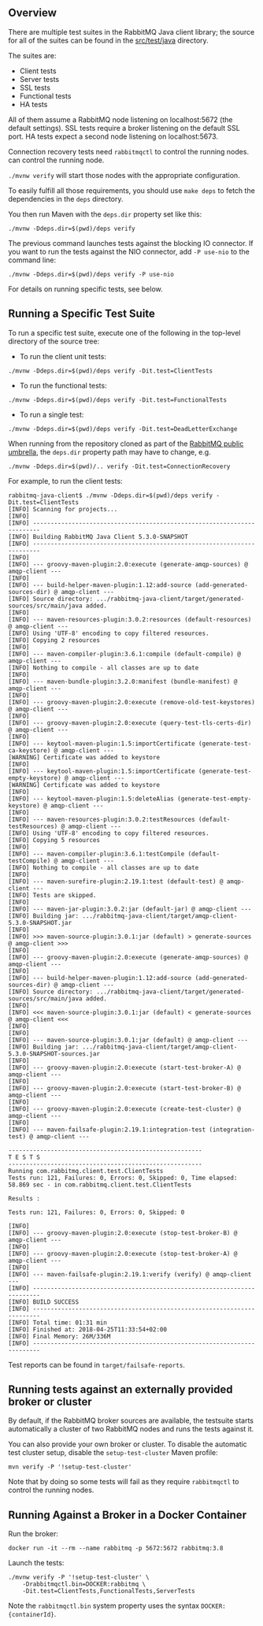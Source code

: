 ## Overview

There are multiple test suites in the RabbitMQ Java client library;
the source for all of the suites can be found in the [src/test/java](src/test/java)
directory.

The suites are:

  * Client tests
  * Server tests
  * SSL tests
  * Functional tests
  * HA tests

All of them assume a RabbitMQ node listening on localhost:5672
(the default settings). SSL tests require a broker listening on the default
SSL port. HA tests expect a second node listening on localhost:5673.

Connection recovery tests need `rabbitmqctl` to control the running nodes.
can control the running node.

`./mvnw verify` will start those nodes with the appropriate configuration.

To easily fulfill all those requirements, you should use `make deps` to
fetch the dependencies in the `deps` directory.

You then run Maven with the `deps.dir` property set like this:
```
./mvnw -Ddeps.dir=$(pwd)/deps verify
```

The previous command launches tests against the blocking IO connector. If you want
to run the tests against the NIO connector, add `-P use-nio` to the command line:

```
./mvnw -Ddeps.dir=$(pwd)/deps verify -P use-nio
```

For details on running specific tests, see below.


## Running a Specific Test Suite

To run a specific test suite, execute one of the following in the
top-level directory of the source tree:

* To run the client unit tests:

 ```
./mvnw -Ddeps.dir=$(pwd)/deps verify -Dit.test=ClientTests
```

* To run the functional tests:

 ```
./mvnw -Ddeps.dir=$(pwd)/deps verify -Dit.test=FunctionalTests
```

* To run a single test:

```
./mvnw -Ddeps.dir=$(pwd)/deps verify -Dit.test=DeadLetterExchange
```

When running from the repository cloned as part of the [RabbitMQ public umbrella](https://github.com/rabbitmq/rabbitmq-public-umbrella),
the `deps.dir` property path may have to change, e.g.

```
./mvnw -Ddeps.dir=$(pwd)/.. verify -Dit.test=ConnectionRecovery
```

For example, to run the client tests:

```
rabbitmq-java-client$ ./mvnw -Ddeps.dir=$(pwd)/deps verify -Dit.test=ClientTests
[INFO] Scanning for projects...
[INFO]
[INFO] ------------------------------------------------------------------------
[INFO] Building RabbitMQ Java Client 5.3.0-SNAPSHOT
[INFO] ------------------------------------------------------------------------
[INFO]
[INFO] --- groovy-maven-plugin:2.0:execute (generate-amqp-sources) @ amqp-client ---
[INFO]
[INFO] --- build-helper-maven-plugin:1.12:add-source (add-generated-sources-dir) @ amqp-client ---
[INFO] Source directory: .../rabbitmq-java-client/target/generated-sources/src/main/java added.
[INFO]
[INFO] --- maven-resources-plugin:3.0.2:resources (default-resources) @ amqp-client ---
[INFO] Using 'UTF-8' encoding to copy filtered resources.
[INFO] Copying 2 resources
[INFO]
[INFO] --- maven-compiler-plugin:3.6.1:compile (default-compile) @ amqp-client ---
[INFO] Nothing to compile - all classes are up to date
[INFO]
[INFO] --- maven-bundle-plugin:3.2.0:manifest (bundle-manifest) @ amqp-client ---
[INFO]
[INFO] --- groovy-maven-plugin:2.0:execute (remove-old-test-keystores) @ amqp-client ---
[INFO]
[INFO] --- groovy-maven-plugin:2.0:execute (query-test-tls-certs-dir) @ amqp-client ---
[INFO]
[INFO] --- keytool-maven-plugin:1.5:importCertificate (generate-test-ca-keystore) @ amqp-client ---
[WARNING] Certificate was added to keystore
[INFO]
[INFO] --- keytool-maven-plugin:1.5:importCertificate (generate-test-empty-keystore) @ amqp-client ---
[WARNING] Certificate was added to keystore
[INFO]
[INFO] --- keytool-maven-plugin:1.5:deleteAlias (generate-test-empty-keystore) @ amqp-client ---
[INFO]
[INFO] --- maven-resources-plugin:3.0.2:testResources (default-testResources) @ amqp-client ---
[INFO] Using 'UTF-8' encoding to copy filtered resources.
[INFO] Copying 5 resources
[INFO]
[INFO] --- maven-compiler-plugin:3.6.1:testCompile (default-testCompile) @ amqp-client ---
[INFO] Nothing to compile - all classes are up to date
[INFO]
[INFO] --- maven-surefire-plugin:2.19.1:test (default-test) @ amqp-client ---
[INFO] Tests are skipped.
[INFO]
[INFO] --- maven-jar-plugin:3.0.2:jar (default-jar) @ amqp-client ---
[INFO] Building jar: .../rabbitmq-java-client/target/amqp-client-5.3.0-SNAPSHOT.jar
[INFO]
[INFO] >>> maven-source-plugin:3.0.1:jar (default) > generate-sources @ amqp-client >>>
[INFO]
[INFO] --- groovy-maven-plugin:2.0:execute (generate-amqp-sources) @ amqp-client ---
[INFO]
[INFO] --- build-helper-maven-plugin:1.12:add-source (add-generated-sources-dir) @ amqp-client ---
[INFO] Source directory: .../rabbitmq-java-client/target/generated-sources/src/main/java added.
[INFO]
[INFO] <<< maven-source-plugin:3.0.1:jar (default) < generate-sources @ amqp-client <<<
[INFO]
[INFO]
[INFO] --- maven-source-plugin:3.0.1:jar (default) @ amqp-client ---
[INFO] Building jar: .../rabbitmq-java-client/target/amqp-client-5.3.0-SNAPSHOT-sources.jar
[INFO]
[INFO] --- groovy-maven-plugin:2.0:execute (start-test-broker-A) @ amqp-client ---
[INFO]
[INFO] --- groovy-maven-plugin:2.0:execute (start-test-broker-B) @ amqp-client ---
[INFO]
[INFO] --- groovy-maven-plugin:2.0:execute (create-test-cluster) @ amqp-client ---
[INFO]
[INFO] --- maven-failsafe-plugin:2.19.1:integration-test (integration-test) @ amqp-client ---

-------------------------------------------------------
T E S T S
-------------------------------------------------------
Running com.rabbitmq.client.test.ClientTests
Tests run: 121, Failures: 0, Errors: 0, Skipped: 0, Time elapsed: 58.869 sec - in com.rabbitmq.client.test.ClientTests

Results :

Tests run: 121, Failures: 0, Errors: 0, Skipped: 0

[INFO]
[INFO] --- groovy-maven-plugin:2.0:execute (stop-test-broker-B) @ amqp-client ---
[INFO]
[INFO] --- groovy-maven-plugin:2.0:execute (stop-test-broker-A) @ amqp-client ---
[INFO]
[INFO] --- maven-failsafe-plugin:2.19.1:verify (verify) @ amqp-client ---
[INFO] ------------------------------------------------------------------------
[INFO] BUILD SUCCESS
[INFO] ------------------------------------------------------------------------
[INFO] Total time: 01:31 min
[INFO] Finished at: 2018-04-25T11:33:54+02:00
[INFO] Final Memory: 26M/336M
[INFO] ------------------------------------------------------------------------
```

Test reports can be found in `target/failsafe-reports`.

## Running tests against an externally provided broker or cluster

By default, if the RabbitMQ broker sources are available, the testsuite
starts automatically a cluster of two RabbitMQ nodes and runs the tests
against it.

You can also provide your own broker or cluster. To disable the
automatic test cluster setup, disable the `setup-test-cluster` Maven
profile:

```
mvn verify -P '!setup-test-cluster'
```

Note that by doing so some tests will fail as they require `rabbitmqctl` to
control the running nodes.

## Running Against a Broker in a Docker Container

Run the broker:

```
docker run -it --rm --name rabbitmq -p 5672:5672 rabbitmq:3.8
```

Launch the tests:

```
./mvnw verify -P '!setup-test-cluster' \
    -Drabbitmqctl.bin=DOCKER:rabbitmq \
    -Dit.test=ClientTests,FunctionalTests,ServerTests
```

Note the `rabbitmqctl.bin` system property uses the syntax
`DOCKER:{containerId}`.
